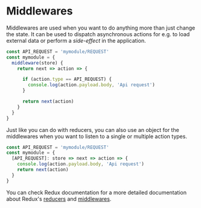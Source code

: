 # Middlewares
Middlewares are used when you want to do anything more than just change the state. It can be used to dispatch asynchronous actions for e.g. to load external data or perform a *side-effect* in the application.

```js
const API_REQUEST = 'mymodule/REQUEST'
const mymodule = {
  middleware(store) {
    return next => action => {

      if (action.type == API_REQUEST) {
        console.log(action.payload.body, 'Api request')
      }

      return next(action)
    }
  }
}
```

Just like you can do with reducers, you can also use an object for the middlewares when you want to listen to a single or multiple action types.

```js
const API_REQUEST = 'mymodule/REQUEST'
const mymodule = {
  [API_REQUEST]: store => next => action => {
    console.log(action.payload.body, 'Api request')
    return next(action)
  }
}
```

You can check Redux documentation for a more detailed documentation about Redux's [reducers](http://redux.js.org/docs/basics/Reducers.html) and [middlewares](http://redux.js.org/docs/advanced/Middleware.html).
